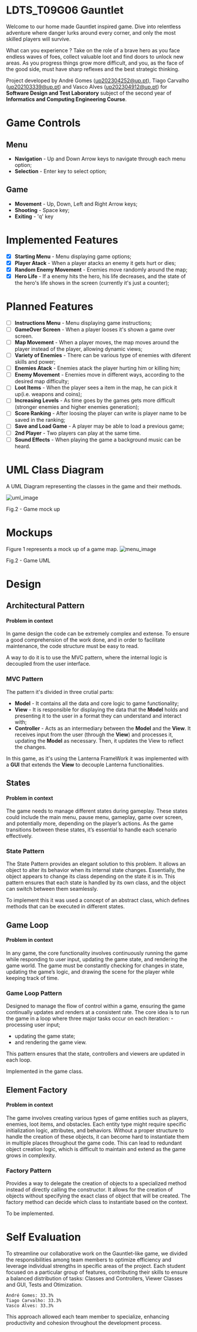 # LDTS_T09G06 Gauntlet

Welcome to our home made Gauntlet inspired game. Dive into relentless adventure where danger lurks around every corner, and only the most skilled players will survive.

What can you experience ? Take on the role of a brave hero as you face endless waves of foes, collect valuable loot and find doors to unlock new areas. As you progress things grow more difficult, and you, as the face of the good side, must have sharp reflexes and the best strategic thinking.

Project developed by André Gomes (up202304252@up.pt), Tiago Carvalho (up202103339@up.pt) and Vasco Alves (up202304912@up.pt) for **Software Design and Test Laboratory** subject of the second year of **Informatics and Computing Engineering Course**.


# Game Controls
## Menu
- **Navigation** - Up and Down Arrow keys to navigate through each menu option;
- **Selection** - Enter key to select option;

## Game
- **Movement** - Up, Down, Left and Right Arrow keys;
- **Shooting** - Space key;
- **Exiting** - 'q' key

# Implemented Features
- [x] **Starting Menu** - Menu displaying game options;
- [x] **Player Atack** - When a player atacks an enemy it gets hurt or dies;
- [x] **Random Enemy Movement** -  Enemies move randomly around the map;
- [x] **Hero Life** - If a enemy hits the hero, his life decreases, and the state of the hero's life shows in the screen (currently it's just a counter);

# Planned Features

- [ ] **Instructions Menu** -  Menu displaying game instructions;
- [ ] **GameOver Screen** - When a player looses it's shown a game over screen.
- [ ] **Map Movement** - When a player moves, the map moves around the player instead of the player, allowing dynamic views;
- [ ] **Variety of Enemies** - There can be various type of enemies with diferent skills and power; 
- [ ] **Enemies Atack** - Enemies atack the player hurting him or killing him;
- [ ] **Enemy Movement** -  Enemies move in different ways, according to the desired map difficulty;
- [ ] **Loot Items** - When the player sees a item in the map, he can pick it up(i.e. weapons and coins);
- [ ] **Increasing Levels** - As time goes by the games gets more difficult (stronger enemies and higher enemies generation);
- [ ] **Score Ranking** - After loosing the player can write is player name to be saved in the ranking;
- [ ] **Save and Load Game** - A player may be able to load a previous game;
- [ ] **2nd Player** - Two players can play at the same time.
- [ ] **Sound Effects** - When playing the game a background music can be heard.

# UML Class Diagram
A UML Diagram representing the classes in the game and their methods.

![uml_image](/docs/Gauntlet.png)
<figcaption>Fig.2 - Game mock up</figcaption>


# Mockups 

Figure 1 represents a mock up of a game map.
![menu_image](/docs/pre-game.png)
<figcaption>Fig.2 - Game UML</figcaption>



# Design
## Architectural Pattern

#### Problem in context

In game design the code can be extremely complex and extense. To ensure a good comprehension of the work done,  and in order to facilitate maintenance, the code structure must be easy to read.

A way to do it is to use the MVC pattern, where the internal logic is decoupled from the user interface.

### MVC Pattern

The pattern it's divided in three crutial parts:
- **Model** - It contains all the data and core logic to game functionality;
- **View** - It is responsible for displaying the data that the **Model** holds and presenting it to the user in a format they can understand and interact with;
- **Controller** - Acts as an intermediary between the **Model** and the **View**. It receives input from the user (through the **View**) and processes it, updating the **Model** as necessary. Then, it updates the View to reflect the changes.

In this game, as it's using the Lanterna FrameWork it was implemented with a **GUI** that extends the **View** to decouple Lanterna functionalities.

## States 

#### Problem in context
The game needs to manage different states during gameplay. These states could include the main menu, pause menu, gameplay, game over screen, and potentially more, depending on the player’s actions. As the game transitions between these states, it’s essential to handle each scenario effectively.

### State Pattern
The State Pattern provides an elegant solution to this problem. It allows an object to alter its behavior when its internal state changes. Essentially, the object appears to change its class depending on the state it is in. This pattern ensures that each state is handled by its own class, and the object can switch between them seamlessly.

To implement this it was used a concept of an abstract class, which defines methods that can be executed in different states.

## Game Loop

#### Problem in context

In any game, the core functionality involves continuously running the game while responding to user input, updating the game state, and rendering the game world. The game must be constantly checking for changes in state, updating the game’s logic, and drawing the scene for the player while keeping track of time.

### Game Loop Pattern
Designed to manage the flow of control within a game, ensuring the game continually updates and renders at a consistent rate. The core idea is to run the game in a loop where three major tasks occur on each iteration:
 -processing user input;
 - updating the game state;
 - and rendering the game view.

This pattern ensures that the state, controllers and viewers are updated in each loop.

Implemented in the game class.

## Element Factory

#### Problem in context
The game involves creating various types of game entities such as players, enemies, loot items, and obstacles. Each entity type might require specific initialization logic, attributes, and behaviors. Without a proper structure to handle the creation of these objects, it can become hard to instantiate them in multiple places throughout the game code. This can lead to redundant object creation logic, which is difficult to maintain and extend as the game grows in complexity.

### Factory Pattern
Provides a way to delegate the creation of objects to a specialized method instead of directly calling the constructor. It allows for the creation of objects without specifying the exact class of object that will be created. The factory method can decide which class to instantiate based on the context.

To be implemented.


# Self Evaluation

To streamline our collaborative work on the Gauntlet-like game, we divided the responsibilities among team members to optimize efficiency and leverage individual strengths in specific areas of the project. Each student focused on a particular group of features, contributing their skills to ensure a balanced distribution of tasks: Classes and Controllers, Viewer Classes and GUI, Tests and Otimization.

    André Gomes: 33.3%
    Tiago Carvalho: 33.3%
    Vasco Alves: 33.3%

This approach allowed each team member to specialize, enhancing productivity and cohesion throughout the development process.


